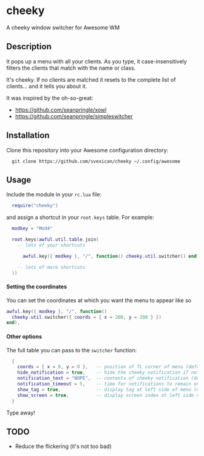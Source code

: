 # cheeky

A cheeky window switcher for Awesome WM

## Description

It pops up a menu with all your clients. As you type, it
case-insensitively filters the clients that match with the
name or class.

It's cheeky. If no clients are matched it resets to the complete list
of clients... and it tells you about it.

It was inspired by the oh-so-great:

- https://github.com/seanpringle/xowl
- https://github.com/seanpringle/simpleswitcher

## Installation


Clone this repository into your Awesome configuration directory:

```
  git clone https://github.com/svexican/cheeky ~/.config/awesome
```

## Usage

Include the module in your `rc.lua` file:

```lua
  require("cheeky")
```

and assign a shortcut in your `root.keys` table. For example:

```lua
  modkey = "Mod4"

  root.keys(awful.util.table.join(
    -- lots of your shortcuts

      awful.key({ modkey }, "/", function() cheeky.util.switcher() end),

    -- lots of more shortcuts
  ))
```

#### Setting the coordinates

You can set the coordinates at which you want the menu to appear like so

```lua
awful.key({ modkey }, "/", function()
  cheeky.util.switcher({ coords = { x = 200, y = 200 } })
end),
```

#### Other options

The full table you can pass to the `switcher` function:

```lua
  {
    coords = { x = 0, y = 0 },   -- position of TL corner of menu (default: the mouse's coordinates)
    hide_notification = true,    -- hide the cheeky notification if nothing matches (default: false)
    notification_text = "NOPE",  -- contents of cheeky notification (default: "No matches. Resetting")
    notification_timeout = 5,    -- time for notifications to remain onscreen (default: 1)
    show_tag = true,             -- display tag at left side of menu (default: true)
    show_screen = true,          -- display screen index at left side of menu (default: false)
  }
```

Type away!

## TODO

- Reduce the flickering (it's not too bad)
